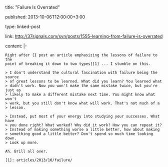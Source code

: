 title: "Failure Is Overrated"

published: 2013-10-06T12:00:00+3:00

type: linked-post

link: http://37signals.com/svn/posts/1555-learning-from-failure-is-overrated

content: |-

    Right after [I post an article emphasizing the lessons of failure to the
    point of breaking it down to two types][1] ... I stumble on this.

    > I don't understand the cultural fascination with failure being the source
    > of great lessons to be learned. What did you learn? You learned what
    > didn't work. Now you won't make the same mistake twice, but you're just as
    > likely to make a different mistake next time. You might know what won't
    > work, but you still don't know what will work. That's not much of a
    > lesson.

    > Instead, put most of your energy into studying your successes. What have
    > you done right? What worked? Why did it work? How you can repeat it?
    > Instead of making something worse a little better, how about making
    > something good a little better? Don't spend so much time looking down.
    > Look up more.

    Ah. Brill all over.

    [1]: articles/2013/10/failure/
